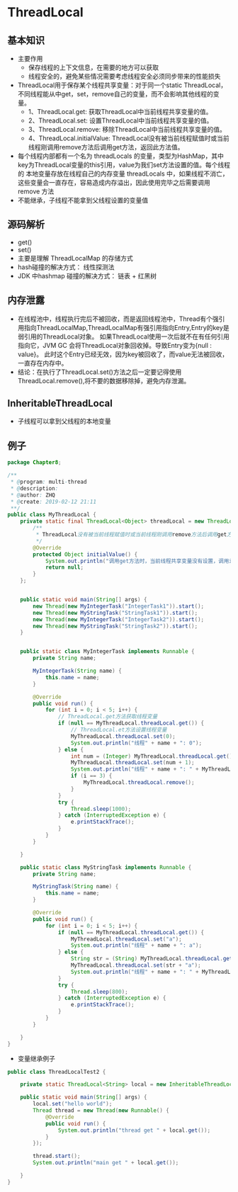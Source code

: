 # ThreadLocal
## 基本知识
* 主要作用
    - 保存线程的上下文信息，在需要的地方可以获取
    - 线程安全的，避免某些情况需要考虑线程安全必须同步带来的性能损失
* ThreadLocal用于保存某个线程共享变量：对于同一个static ThreadLocal，不同线程能从中get，set，remove自己的变量，而不会影响其他线程的变量。
    * 1、ThreadLocal.get: 获取ThreadLocal中当前线程共享变量的值。
    * 2、ThreadLocal.set: 设置ThreadLocal中当前线程共享变量的值。
    * 3、ThreadLocal.remove: 移除ThreadLocal中当前线程共享变量的值。
    * 4、ThreadLocal.initialValue: ThreadLocal没有被当前线程赋值时或当前线程刚调用remove方法后调用get方法，返回此方法值。
* 每个线程内部都有一个名为 threadLocals 的变量，类型为HashMap，其中key为ThreadLocal变量的this引用，value为我们set方法设置的值。每个线程的
  本地变量存放在线程自己的内存变量 threadLocals 中，如果线程不消亡，这些变量会一直存在，容易造成内存溢出，因此使用完毕之后需要调用 remove 方法
* 不能继承，子线程不能拿到父线程设置的变量值

## 源码解析
* get()
* set()
* 主要是理解 ThreadLocalMap 的存储方式
* hash碰撞的解决方式： 线性探测法
* JDK 中hashmap 碰撞的解决方式： 链表 + 红黑树

## 内存泄露
* 在线程池中，线程执行完后不被回收，而是返回线程池中，Thread有个强引用指向ThreadLocalMap,ThreadLocalMap有强引用指向Entry,Entry的key是弱引用的ThreadLocal对象。
  如果ThreadLocal使用一次后就不在有任何引用指向它，JVM GC 会将ThreadLocal对象回收掉。导致Entry变为{null : value}。
  此时这个Entry已经无效，因为key被回收了，而value无法被回收，一直存在内存中。
* 结论：在执行了ThreadLocal.set()方法之后一定要记得使用ThreadLocal.remove(),将不要的数据移除掉，避免内存泄漏。

## InheritableThreadLocal
* 子线程可以拿到父线程的本地变量


## 例子

```java
package Chapter8;

/**
 * @program: multi-thread
 * @description:
 * @author: ZHQ
 * @create: 2019-02-12 21:11
 **/
public class MyThreadLocal {
    private static final ThreadLocal<Object> threadLocal = new ThreadLocal<Object>() {
        /**
         * ThreadLocal没有被当前线程赋值时或当前线程刚调用remove方法后调用get方法，返回此方法值
         */
        @Override
        protected Object initialValue() {
            System.out.println("调用get方法时，当前线程共享变量没有设置，调用initialValue获取默认值！");
            return null;
        }
    };


    public static void main(String[] args) {
        new Thread(new MyIntegerTask("IntegerTask1")).start();
        new Thread(new MyStringTask("StringTask1")).start();
        new Thread(new MyIntegerTask("IntegerTask2")).start();
        new Thread(new MyStringTask("StringTask2")).start();
    }


    public static class MyIntegerTask implements Runnable {
        private String name;

        MyIntegerTask(String name) {
            this.name = name;
        }

        @Override
        public void run() {
            for (int i = 0; i < 5; i++) {
                // ThreadLocal.get方法获取线程变量
                if (null == MyThreadLocal.threadLocal.get()) {
                    // ThreadLocal.et方法设置线程变量
                    MyThreadLocal.threadLocal.set(0);
                    System.out.println("线程" + name + ": 0");
                } else {
                    int num = (Integer) MyThreadLocal.threadLocal.get();
                    MyThreadLocal.threadLocal.set(num + 1);
                    System.out.println("线程" + name + ": " + MyThreadLocal.threadLocal.get());
                    if (i == 3) {
                        MyThreadLocal.threadLocal.remove();
                    }
                }
                try {
                    Thread.sleep(1000);
                } catch (InterruptedException e) {
                    e.printStackTrace();
                }
            }
        }

    }

    public static class MyStringTask implements Runnable {
        private String name;

        MyStringTask(String name) {
            this.name = name;
        }

        @Override
        public void run() {
            for (int i = 0; i < 5; i++) {
                if (null == MyThreadLocal.threadLocal.get()) {
                    MyThreadLocal.threadLocal.set("a");
                    System.out.println("线程" + name + ": a");
                } else {
                    String str = (String) MyThreadLocal.threadLocal.get();
                    MyThreadLocal.threadLocal.set(str + "a");
                    System.out.println("线程" + name + ": " + MyThreadLocal.threadLocal.get());
                }
                try {
                    Thread.sleep(800);
                } catch (InterruptedException e) {
                    e.printStackTrace();
                }
            }
        }

    }
}
```


* 变量继承例子
```java
public class ThreadLocalTest2 {

    private static ThreadLocal<String> local = new InheritableThreadLocal<>();

    public static void main(String[] args) {
        local.set("hello world");
        Thread thread = new Thread(new Runnable() {
            @Override
            public void run() {
                System.out.println("thread get " + local.get());
            }
        });

        thread.start();
        System.out.println("main get " + local.get());

    }
}
```


